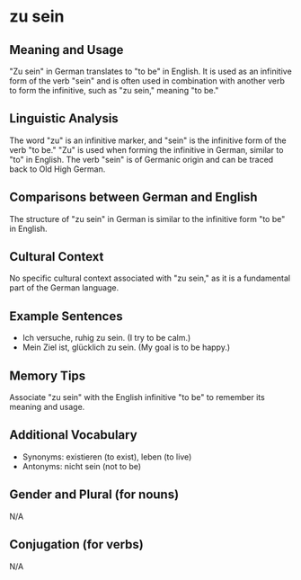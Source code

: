 # zu sein
## Meaning and Usage
"Zu sein" in German translates to "to be" in English. It is used as an infinitive form of the verb "sein" and is often used in combination with another verb to form the infinitive, such as "zu sein," meaning "to be."

## Linguistic Analysis
The word "zu" is an infinitive marker, and "sein" is the infinitive form of the verb "to be." "Zu" is used when forming the infinitive in German, similar to "to" in English. The verb "sein" is of Germanic origin and can be traced back to Old High German.

## Comparisons between German and English
The structure of "zu sein" in German is similar to the infinitive form "to be" in English.

## Cultural Context
No specific cultural context associated with "zu sein," as it is a fundamental part of the German language.

## Example Sentences
- Ich versuche, ruhig zu sein. (I try to be calm.)
- Mein Ziel ist, glücklich zu sein. (My goal is to be happy.)

## Memory Tips
Associate "zu sein" with the English infinitive "to be" to remember its meaning and usage.

## Additional Vocabulary
- Synonyms: existieren (to exist), leben (to live)
- Antonyms: nicht sein (not to be)

## Gender and Plural (for nouns)
N/A

## Conjugation (for verbs)
N/A